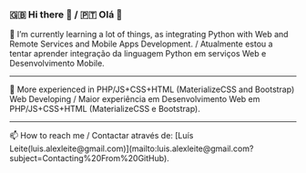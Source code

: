 ### 🇬🇧 Hi there 👋 / 🇵🇹 Olá 👋

🌱 I’m currently learning a lot of things, as integrating Python with Web and Remote Services and Mobile Apps Development. / Atualmente estou a tentar aprender integração da linguagem Python em serviços Web e Desenvolvimento Mobile.
<hr>
📖 More experienced in PHP/JS+CSS+HTML (MaterializeCSS and Bootstrap) Web Developing / Maior experiência em Desenvolvimento Web em PHP/JS+CSS+HTML (MaterializeCSS e Bootstrap). 
<hr>
📫 How to reach me / Contactar através de: [Luís Leite(luis.alexleite@gmail.com)](mailto:luis.alexleite@gmail.com?subject=Contacting%20From%20GitHub).
